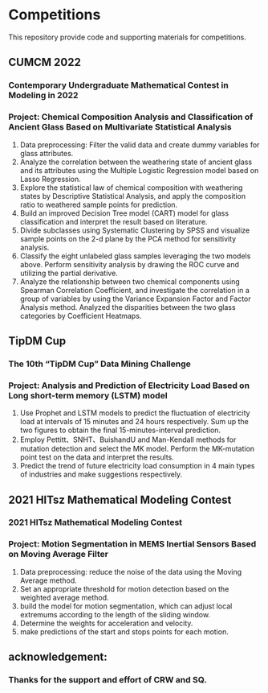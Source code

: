 # Competitions
This repository provide code and supporting materials for competitions. 
## CUMCM 2022 
### Contemporary Undergraduate Mathematical Contest in Modeling in 2022
### Project: Chemical Composition Analysis and Classification of Ancient Glass Based on Multivariate Statistical Analysis 

1.	Data preprocessing: Filter the valid data and create dummy variables for glass attributes.
2.	Analyze the correlation between the weathering state of ancient glass and its attributes using the Multiple Logistic Regression model based on Lasso Regression.
3.	Explore the statistical law of chemical composition with weathering states by Descriptive Statistical Analysis, and apply the composition ratio to weathered sample points for prediction.
4.	Build an improved Decision Tree model (CART) model for glass classification and interpret the result based on literature.
5. Divide subclasses using Systematic Clustering by SPSS and visualize sample points on the 2-d plane by the PCA method for sensitivity analysis.
6. Classify the eight unlabeled glass samples leveraging the two models above. Perform sensitivity analysis by drawing the ROC curve and utilizing the partial derivative. 
7. Analyze the relationship between two chemical components using Spearman Correlation Coefficient, and investigate the correlation in a group of variables by using the Variance Expansion Factor and Factor Analysis method. Analyzed the disparities between the two glass categories by Coefficient Heatmaps. 





## TipDM Cup
### The 10th  “TipDM Cup” Data Mining Challenge	
### Project: Analysis and Prediction of Electricity Load Based on Long short-term memory (LSTM) model

1. Use Prophet and LSTM models to predict the fluctuation of electricity load at intervals of 15 minutes and 24 hours respectively. Sum up the two figures to obtain the final 15-minutes-interval prediction.
2. Employ Pettitt、SNHT、BuishandU and Man-Kendall methods for mutation detection and select the MK model. Perform the MK-mutation point test on the data and interpret the results.
3. Predict the trend of future electricity load consumption in 4 main types of industries and make suggestions respectively.


## 2021 HITsz Mathematical Modeling Contest 	
### 2021 HITsz Mathematical Modeling Contest
### Project: Motion Segmentation in MEMS Inertial Sensors Based on Moving Average Filter


1. Data preprocessing: reduce the noise of the data using the Moving Average method.
2. Set an appropriate threshold for motion detection based on the weighted average method.
3. build the model for motion segmentation, which can adjust local extremums according to the length of the sliding window.
4. Determine the weights for acceleration and velocity. 
5. make predictions of the start and stops points for each motion.


## acknowledgement: 
### Thanks for the support and effort of CRW and SQ. 
